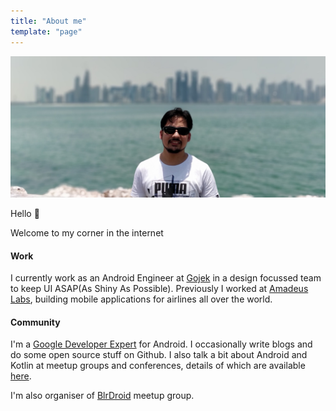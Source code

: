 ```yaml
---
title: "About me"
template: "page"
---
```


![](/static/about.jpg)

Hello 👋

Welcome to my corner in the internet

#### Work
I currently work as an Android Engineer at [Gojek](https://www.gojek.io/) in a design focussed team to 
keep UI ASAP(As Shiny As Possible). Previously I worked at [Amadeus Labs](http://www.amadeus.in/), 
building mobile applications for airlines all over the world.

#### Community
I'm a [Google Developer Expert](https://developers.google.com/community/experts/directory/profile/profile-jitin_sharma) 
for Android. I occasionally write blogs and do some open source stuff on Github. I also talk a bit about Android and Kotlin at 
meetup groups and conferences, details of which are available [here](/pages/presentations).

I'm also organiser of [BlrDroid](https://www.meetup.com/en-AU/blrdroid/) meetup group.